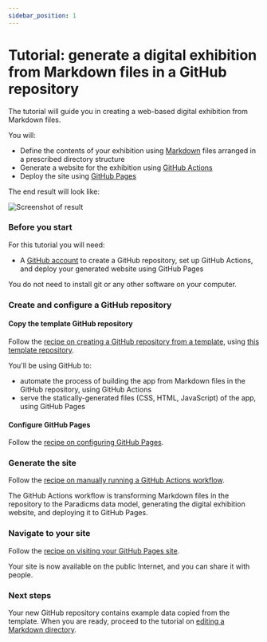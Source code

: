 ```yaml
---
sidebar_position: 1
---
```


# Tutorial: generate a digital exhibition from Markdown files in a GitHub repository

The tutorial will guide you in creating a web-based digital exhibition from Markdown files.

You will:
* Define the contents of your exhibition using [Markdown](https://www.markdownguide.org/) files arranged in a prescribed directory structure
* Generate a website for the exhibition using [GitHub Actions](https://github.com/features/actions)
* Deploy the site using [GitHub Pages](https://pages.github.com/)

The end result will look like:

![Screenshot of result](result.png)


### Before you start

For this tutorial you will need:

* A [GitHub account](https://github.com/join) to create a GitHub repository, set up GitHub Actions, and deploy your generated website using GitHub Pages

You do not need to install git or any other software on your computer.


### Create and configure a GitHub repository

#### Copy the template GitHub repository

Follow the [recipe on creating a GitHub repository from a template](/docs/recipes/create-github-repository), using [this template repository](https://github.com/minorg/ComputerScienceInventions).

You'll be using GitHub to:

* automate the process of building the app from Markdown files in the GitHub repository, using GitHub Actions
* serve the statically-generated files (CSS, HTML, JavaScript) of the app, using GitHub Pages


#### Configure GitHub Pages

Follow the [recipe on configuring GitHub Pages](/docs/recipes/configure-github-pages).

### Generate the site

Follow the [recipe on manually running a GitHub Actions workflow](/docs/recipes/run-github-ssg-workflow).

The GitHub Actions workflow is transforming Markdown files in the repository to the Paradicms data model, generating the digital exhibition website, and deploying it to GitHub Pages.

### Navigate to your site

Follow the [recipe on visiting your GitHub Pages site](/docs/recipes/visit-github-pages).

Your site is now available on the public Internet, and you can share it with people.

### Next steps

Your new GitHub repository contains example data copied from the template. When you are ready, proceed to the tutorial on [editing a Markdown directory](/docs/tutorials/edit-markdown).
